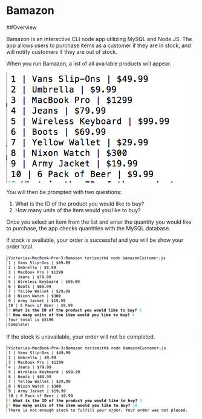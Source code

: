 # Bamazon

##Overview

Bamazon is an interactive CLI node app utilizing MySQL and Node.JS. The app allows users to purchase items as a customer if they are in stock, and will notify customers if they are out of stock. 

When you run Bamazon, a list of all available products will appear.

![List View of Items](/images/list_of_products.png) 

You will then be prompted with two questions: 
1. What is the ID of the product you would like to buy?
1. How many units of the item would you like to buy?

Once you select an item from the list and enter the quantity you would like to purchase, the app checks quantities with the MySQL database. 

If stock is available, your order is successful and you will be show your order total.

![Successful purchase](/images/Completed_purchase.png) 

If the stock is unavailable, your order will not be completed. 

![Out of Stock Items](/images/out-of-stock.png)

